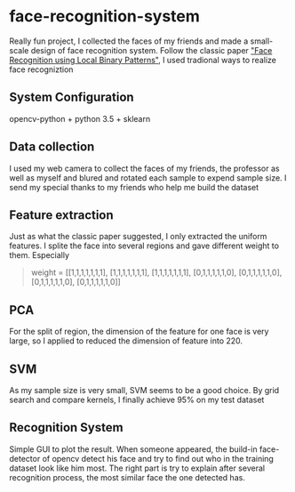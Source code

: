 # face-recognition-system
Really fun project, I collected the faces of my friends and made a small-scale design of face recognition system.
Follow the classic paper ["Face Recognition using Local Binary Patterns"](https://globaljournals.org/GJCST_Volume13/1-Face-Recognition-using-Local.pdf/), I used tradional ways to realize face recogniztion
      
## System Configuration
opencv-python + python 3.5 + sklearn

## Data collection
I used my web camera to collect the faces of my friends, the professor as well as myself and blured and rotated each 
sample to expend sample size.
I send my special thanks to my friends who help me build the dataset
      
## Feature extraction
Just as what the classic paper suggested, I only extracted the uniform features. I splite the face into several regions and gave different weight to them.
Especially 
> weight    = [[1,1,1,1,1,1,1],
                 [1,1,1,1,1,1,1],
                 [1,1,1,1,1,1,1],
                 [0,1,1,1,1,1,0],
                 [0,1,1,1,1,1,0],
                 [0,1,1,1,1,1,0],
                 [0,1,1,1,1,1,0]]


## PCA
For the split of region, the dimension of the feature for one face is very large, so I applied to reduced the 
dimension of feature into 220.

## SVM
As my sample size is very small, SVM seems to be a good choice. 
By grid search and compare kernels, I finally achieve 95% on my test dataset

## Recognition System
Simple GUI to plot the result. When someone appeared, the build-in face-detector of opencv detect his face and try to 
find out who in the training dataset look like him most. The right part is try to explain after several recognition 
process, the most similar face the one detected has.
